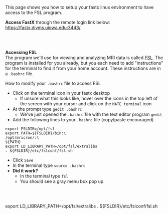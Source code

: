 This page shows you how to setup your fastx linux environment to have access to the FSL program.

**Access FastX** through the remote login link below: <br>
https://fastx.divms.uiowa.edu:3443/

<br>
<br>

**Accessing FSL** <br>
The program we'll use for viewing and analyzing MRI data is called [FSL](https://fsl.fmrib.ox.ac.uk/fsl/fslwiki). The program is installed for you already, but you each need to add "instructions" for the terminal to find it from your home account. These instructions are in a `.bashrc` file.

How to modify your `.bashrc` file to access FSL

*  Click on the terminal icon in your fastx desktop
   *  If unsure what this looks like, hover over the icons in the top left of the screen with your cursor and click on the `MATE terminal` icon
*  At the prompt type `gedit .bashrc`
   *  We've just opened the `.bashrc` file with the text editor program `gedit`
*  Add the following lines to your `.bashrc` file (copy/paste encouraged)
```
export FSLDIR=/opt/fsl
export PATH=${FSLDIR}/bin:\
/opt/mricron/:\
${PATH}
export LD_LIBRARY_PATH=/opt/fsl/extralibs
. ${FSLDIR}/etc/fslconf/fsl.sh
```
*  Click `Save`
*  In the terminal type `source .bashrc`
*  **Did it work?**
   *  In the terminal type `fsl`
   *  You should see a gray menu box pop up


<br>
<br>


export LD_LIBRARY_PATH=/opt/fsl/extralibs
. ${FSLDIR}/etc/fslconf/fsl.sh
```
